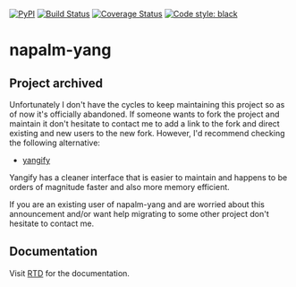 [![PyPI](https://img.shields.io/pypi/v/napalm-yang.svg)](https://pypi.python.org/pypi/napalm-yang) [![Build Status](https://travis-ci.org/napalm-automation/napalm-yang.svg?branch=master)](https://travis-ci.org/napalm-automation/napalm-yang) [![Coverage Status](https://coveralls.io/repos/github/napalm-automation/napalm-yang/badge.svg?branch=develop)](https://coveralls.io/github/napalm-automation/napalm-yang?branch=develop) [![Code style: black](https://img.shields.io/badge/code%20style-black-000000.svg)](https://github.com/ambv/black)

napalm-yang
===========

Project archived
----------------

Unfortunately I don't have the cycles to keep maintaining this project so as of now it's officially abandoned. If someone wants to fork the project and maintain it don't hesitate to contact me to add a link to the fork and direct existing and new users to the new fork. However, I'd recommend checking the following alternative:

* [yangify](https://github.com/networktocode/yangify)

Yangify has a cleaner interface that is easier to maintain and happens to be orders of magnitude faster and also more memory efficient.

If you are an existing user of napalm-yang and are worried about this announcement and/or want help migrating to some other project don't hesitate to contact me.

Documentation
-------------

Visit [RTD](https://napalm-yang.readthedocs.io/en/latest/) for the documentation.

